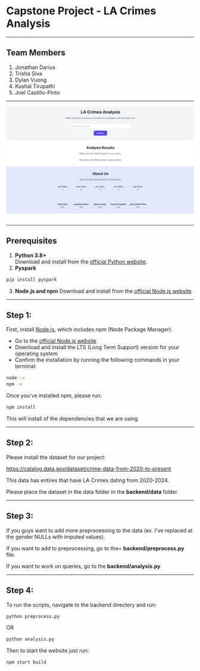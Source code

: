 # Capstone Project - LA Crimes Analysis
****
## Team Members

1. Jonathan Darius
2. Trisha Siva
3. Dylan Vuong
4. Kushal Tirupathi
5. Joel Castillo-Pinto
****

![Picture](demo.png)

****
## Prerequisites
1.  **Python 3.8+**  
  Download and install from the [official Python website](https://www.python.org/downloads/).
2. **Pyspark**
  ```bash
  pip install pyspark
  ```
3. **Node.js and npm**
Download and install from the [official Node.js website](https://nodejs.org/)

****

## Step 1:
First, install [Node.js](https://nodejs.org/), which includes npm (Node Package Manager).

- Go to the [official Node.js website](https://nodejs.org/)
- Download and install the LTS (Long Term Support) version for your operating system
- Confirm the installation by running the following commands in your terminal:

```bash
node -v
npm -v
```

Once you've installed npm, please run:
```bash
npm install
```
This will install of the dependencies that we are using

****
## Step 2:
Please install the dataset for our project:

https://catalog.data.gov/dataset/crime-data-from-2020-to-present

This data has entires that have LA Crimes dating from 2020-2024.

Please place the dataset in the data folder in the **backend/data** folder.
****
## Step 3:
If you guys want to add more preprocessing to the data (ex. I've replaced at the gender NULLs with imputed values).

If you want to add to preprocessing, go to the= **backend/preprocess.py** file.

If you want to work on queries, go to the **backend/analysis.py**

****
## Step 4:
To run the scripts, navigate to the backend directory and run:

```bash
python preprocess.py
```

OR

```bash
python analysis.py
```

Then to start the website just run:
```bash
npm start build
```
